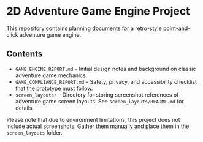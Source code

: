 # 2D Adventure Game Engine Project

This repository contains planning documents for a retro-style point-and-click adventure game engine.

## Contents
- `GAME_ENGINE_REPORT.md` – Initial design notes and background on classic adventure game mechanics.
- `GAME_COMPLIANCE_REPORT.md` – Safety, privacy, and accessibility checklist that the prototype must follow.
- `screen_layouts/` – Directory for storing screenshot references of adventure game screen layouts. See `screen_layouts/README.md` for details.

Please note that due to environment limitations, this project does not include actual screenshots. Gather them manually and place them in the `screen_layouts` folder.
